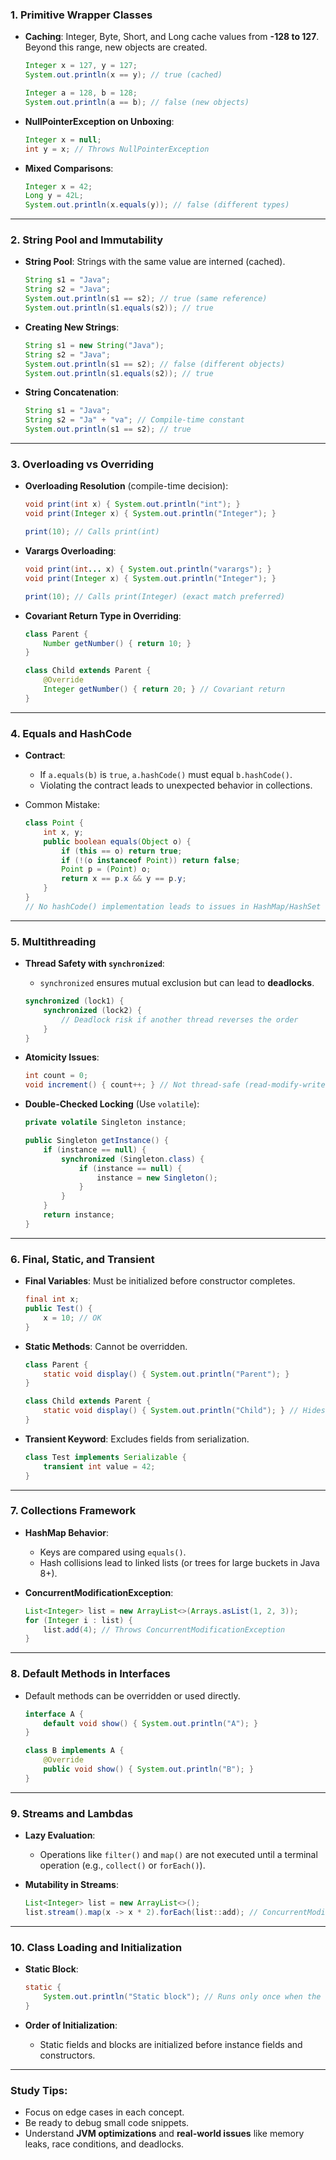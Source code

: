 ### **1. Primitive Wrapper Classes**
- **Caching**: Integer, Byte, Short, and Long cache values from **-128 to 127**. Beyond this range, new objects are created.
  ```java
  Integer x = 127, y = 127;
  System.out.println(x == y); // true (cached)

  Integer a = 128, b = 128;
  System.out.println(a == b); // false (new objects)
  ```

- **NullPointerException on Unboxing**:
  ```java
  Integer x = null;
  int y = x; // Throws NullPointerException
  ```

- **Mixed Comparisons**:
  ```java
  Integer x = 42;
  Long y = 42L;
  System.out.println(x.equals(y)); // false (different types)
  ```

---

### **2. String Pool and Immutability**
- **String Pool**: Strings with the same value are interned (cached).
  ```java
  String s1 = "Java";
  String s2 = "Java";
  System.out.println(s1 == s2); // true (same reference)
  System.out.println(s1.equals(s2)); // true
  ```

- **Creating New Strings**:
  ```java
  String s1 = new String("Java");
  String s2 = "Java";
  System.out.println(s1 == s2); // false (different objects)
  System.out.println(s1.equals(s2)); // true
  ```

- **String Concatenation**:
  ```java
  String s1 = "Java";
  String s2 = "Ja" + "va"; // Compile-time constant
  System.out.println(s1 == s2); // true
  ```

---

### **3. Overloading vs Overriding**
- **Overloading Resolution** (compile-time decision):
  ```java
  void print(int x) { System.out.println("int"); }
  void print(Integer x) { System.out.println("Integer"); }
  
  print(10); // Calls print(int)
  ```

- **Varargs Overloading**:
  ```java
  void print(int... x) { System.out.println("varargs"); }
  void print(Integer x) { System.out.println("Integer"); }
  
  print(10); // Calls print(Integer) (exact match preferred)
  ```

- **Covariant Return Type in Overriding**:
  ```java
  class Parent {
      Number getNumber() { return 10; }
  }

  class Child extends Parent {
      @Override
      Integer getNumber() { return 20; } // Covariant return
  }
  ```

---

### **4. Equals and HashCode**
- **Contract**:
  - If `a.equals(b)` is `true`, `a.hashCode()` must equal `b.hashCode()`.
  - Violating the contract leads to unexpected behavior in collections.

- Common Mistake:
  ```java
  class Point {
      int x, y;
      public boolean equals(Object o) {
          if (this == o) return true;
          if (!(o instanceof Point)) return false;
          Point p = (Point) o;
          return x == p.x && y == p.y;
      }
  }
  // No hashCode() implementation leads to issues in HashMap/HashSet
  ```

---

### **5. Multithreading**
- **Thread Safety with `synchronized`**:
  - `synchronized` ensures mutual exclusion but can lead to **deadlocks**.
  ```java
  synchronized (lock1) {
      synchronized (lock2) {
          // Deadlock risk if another thread reverses the order
      }
  }
  ```

- **Atomicity Issues**:
  ```java
  int count = 0;
  void increment() { count++; } // Not thread-safe (read-modify-write)
  ```

- **Double-Checked Locking** (Use `volatile`):
  ```java
  private volatile Singleton instance;

  public Singleton getInstance() {
      if (instance == null) {
          synchronized (Singleton.class) {
              if (instance == null) {
                  instance = new Singleton();
              }
          }
      }
      return instance;
  }
  ```

---

### **6. Final, Static, and Transient**
- **Final Variables**: Must be initialized before constructor completes.
  ```java
  final int x;
  public Test() {
      x = 10; // OK
  }
  ```

- **Static Methods**: Cannot be overridden.
  ```java
  class Parent {
      static void display() { System.out.println("Parent"); }
  }

  class Child extends Parent {
      static void display() { System.out.println("Child"); } // Hides, not overrides
  }
  ```

- **Transient Keyword**: Excludes fields from serialization.
  ```java
  class Test implements Serializable {
      transient int value = 42;
  }
  ```

---

### **7. Collections Framework**
- **HashMap Behavior**:
  - Keys are compared using `equals()`.
  - Hash collisions lead to linked lists (or trees for large buckets in Java 8+).

- **ConcurrentModificationException**:
  ```java
  List<Integer> list = new ArrayList<>(Arrays.asList(1, 2, 3));
  for (Integer i : list) {
      list.add(4); // Throws ConcurrentModificationException
  }
  ```

---

### **8. Default Methods in Interfaces**
- Default methods can be overridden or used directly.
  ```java
  interface A {
      default void show() { System.out.println("A"); }
  }

  class B implements A {
      @Override
      public void show() { System.out.println("B"); }
  }
  ```

---

### **9. Streams and Lambdas**
- **Lazy Evaluation**:
  - Operations like `filter()` and `map()` are not executed until a terminal operation (e.g., `collect()` or `forEach()`).

- **Mutability in Streams**:
  ```java
  List<Integer> list = new ArrayList<>();
  list.stream().map(x -> x * 2).forEach(list::add); // ConcurrentModificationException
  ```

---

### **10. Class Loading and Initialization**
- **Static Block**:
  ```java
  static {
      System.out.println("Static block"); // Runs only once when the class is loaded
  }
  ```

- **Order of Initialization**:
  - Static fields and blocks are initialized before instance fields and constructors.

---

### Study Tips:
- Focus on edge cases in each concept.
- Be ready to debug small code snippets.
- Understand **JVM optimizations** and **real-world issues** like memory leaks, race conditions, and deadlocks.